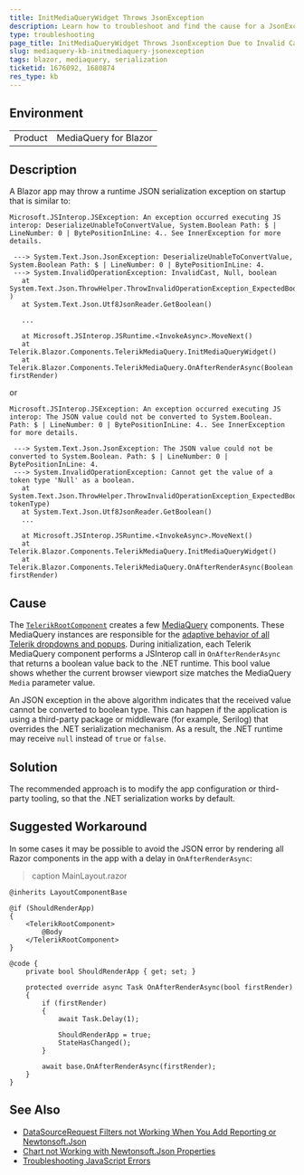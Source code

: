 ```yaml
---
title: InitMediaQueryWidget Throws JsonException
description: Learn how to troubleshoot and find the cause for a JsonException that may be thrown by the Telerik InitMediaQueryWidget method.
type: troubleshooting
page_title: InitMediaQueryWidget Throws JsonException Due to Invalid Cast
slug: mediaquery-kb-initmediaquery-jsonexception
tags: blazor, mediaquery, serialization
ticketid: 1676092, 1680874
res_type: kb
---
```


## Environment

<table>
    <tbody>
        <tr>
            <td>Product</td>
            <td>
                MediaQuery for Blazor
            </td>
        </tr>
    </tbody>
</table>

## Description

A Blazor app may throw a runtime JSON serialization exception on startup that is similar to:

```C#.skip-repl
Microsoft.JSInterop.JSException: An exception occurred executing JS interop: DeserializeUnableToConvertValue, System.Boolean Path: $ | LineNumber: 0 | BytePositionInLine: 4.. See InnerException for more details.

 ---> System.Text.Json.JsonException: DeserializeUnableToConvertValue, System.Boolean Path: $ | LineNumber: 0 | BytePositionInLine: 4.
 ---> System.InvalidOperationException: InvalidCast, Null, boolean
   at System.Text.Json.ThrowHelper.ThrowInvalidOperationException_ExpectedBoolean(JsonTokenType )
   at System.Text.Json.Utf8JsonReader.GetBoolean()

   ...

   at Microsoft.JSInterop.JSRuntime.<InvokeAsync>.MoveNext()
   at Telerik.Blazor.Components.TelerikMediaQuery.InitMediaQueryWidget()
   at Telerik.Blazor.Components.TelerikMediaQuery.OnAfterRenderAsync(Boolean firstRender)
```

or

```C#.skip-repl
Microsoft.JSInterop.JSException: An exception occurred executing JS interop: The JSON value could not be converted to System.Boolean. Path: $ | LineNumber: 0 | BytePositionInLine: 4.. See InnerException for more details.

 ---> System.Text.Json.JsonException: The JSON value could not be converted to System.Boolean. Path: $ | LineNumber: 0 | BytePositionInLine: 4.
 ---> System.InvalidOperationException: Cannot get the value of a token type 'Null' as a boolean.
   at System.Text.Json.ThrowHelper.ThrowInvalidOperationException_ExpectedBoolean(JsonTokenType tokenType)
   at System.Text.Json.Utf8JsonReader.GetBoolean()
   ...

   at Microsoft.JSInterop.JSRuntime.<InvokeAsync>.MoveNext()
   at Telerik.Blazor.Components.TelerikMediaQuery.InitMediaQueryWidget()
   at Telerik.Blazor.Components.TelerikMediaQuery.OnAfterRenderAsync(Boolean firstRender)
```

## Cause

The [`TelerikRootComponent`](slug:rootcomponent-overview) creates a few [MediaQuery](slug:mediaquery-overview) components. These MediaQuery instances are responsible for the [adaptive behavior of all Telerik dropdowns and popups](slug:adaptive-rendering). During initialization, each Telerik MediaQuery component performs a JSInterop call in `OnAfterRenderAsync` that returns a boolean value back to the .NET runtime. This bool value shows whether the current browser viewport size matches the MediaQuery `Media` parameter value.

An JSON exception in the above algorithm indicates that the received value cannot be converted to boolean type. This can happen if the application is using a third-party package or middleware (for example, Serilog) that overrides the .NET serialization mechanism. As a result, the .NET runtime may receive `null` instead of `true` or `false`.

## Solution

The recommended approach is to modify the app configuration or third-party tooling, so that the .NET serialization works by default.

## Suggested Workaround

In some cases it may be possible to avoid the JSON error by rendering all Razor components in the app with a delay in `OnAfterRenderAsync`:

>caption MainLayout.razor

````RAZOR.skip-repl
@inherits LayoutComponentBase

@if (ShouldRenderApp)
{
    <TelerikRootComponent>
        @Body
    </TelerikRootComponent>
}

@code {
    private bool ShouldRenderApp { get; set; }

    protected override async Task OnAfterRenderAsync(bool firstRender)
    {
        if (firstRender)
        {
            await Task.Delay(1);

            ShouldRenderApp = true;
            StateHasChanged();
        }

        await base.OnAfterRenderAsync(firstRender);
    }
}
````

## See Also

* [DataSourceRequest Filters not Working When You Add Reporting or Newtonsoft.Json](slug:common-kb-newtonsoft-breaks-datasourcerequest-serialization)
* [Chart not Working with Newtonsoft.Json Properties](slug:chart-kb-newtonsoft-seialization-settings)
* [Troubleshooting JavaScript Errors](slug:troubleshooting-js-errors)
